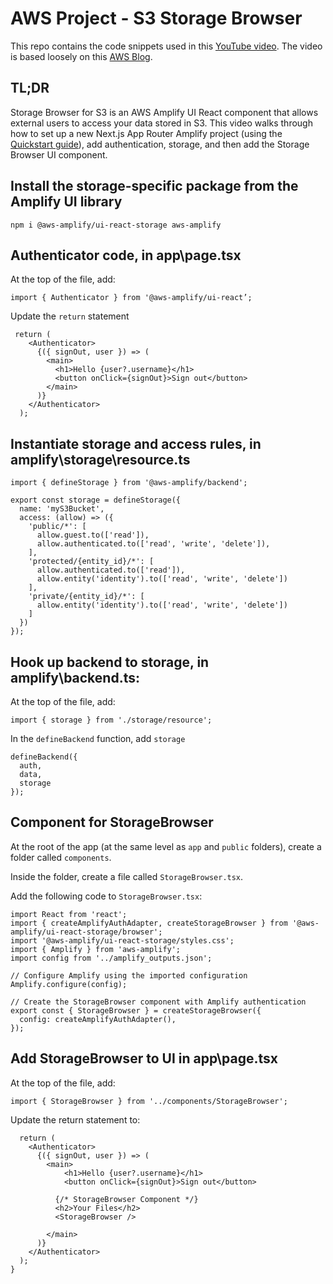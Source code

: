 # AWS Project - S3 Storage Browser

This repo contains the code snippets used in this [YouTube video](www.youtube.com).  The video is based loosely on this [AWS Blog](https://aws.amazon.com/blogs/aws/connect-users-to-data-through-your-apps-with-storage-browser-for-amazon-s3).

## TL;DR
Storage Browser for S3 is an AWS Amplify UI React component that allows external users to access your data stored in S3.  This video walks through how to set up a new Next.js App Router Amplify project (using the [Quickstart guide](https://docs.amplify.aws/nextjs/start/quickstart/nextjs-app-router-client-components/
)), add authentication, storage, and then add the Storage Browser UI component.

## Install the storage-specific package from the Amplify UI library
```
npm i @aws-amplify/ui-react-storage aws-amplify
```


## Authenticator code, in app\page.tsx
At the top of the file, add:
```
import { Authenticator } from '@aws-amplify/ui-react’;
```

Update the ```return``` statement
```
 return (
    <Authenticator>
      {({ signOut, user }) => (
        <main>
          <h1>Hello {user?.username}</h1>
          <button onClick={signOut}>Sign out</button>
        </main>
      )}
    </Authenticator>
  );
```

## Instantiate storage and access rules, in amplify\storage\resource.ts
```
import { defineStorage } from '@aws-amplify/backend';

export const storage = defineStorage({
  name: 'myS3Bucket',
  access: (allow) => ({
    'public/*': [
      allow.guest.to(['read']),
      allow.authenticated.to(['read', 'write', 'delete']),
    ],
    'protected/{entity_id}/*': [
      allow.authenticated.to(['read']),
      allow.entity('identity').to(['read', 'write', 'delete'])
    ],
    'private/{entity_id}/*': [
      allow.entity('identity').to(['read', 'write', 'delete'])
    ]
  })
});
```

## Hook up backend to storage, in amplify\backend.ts:
At the top of the file, add:

```import { storage } from './storage/resource';```

In the ```defineBackend``` function, add ```storage```

```
defineBackend({
  auth,
  data,
  storage
});
```

## Component for StorageBrowser

At the root of the app (at the same level as ```app``` and ```public``` folders), create a folder called ```components```.

Inside the folder, create a file called ```StorageBrowser.tsx```.

Add the following code to ```StorageBrowser.tsx```:
```
import React from 'react';
import { createAmplifyAuthAdapter, createStorageBrowser } from '@aws-amplify/ui-react-storage/browser';
import '@aws-amplify/ui-react-storage/styles.css';
import { Amplify } from 'aws-amplify';
import config from '../amplify_outputs.json';

// Configure Amplify using the imported configuration
Amplify.configure(config);

// Create the StorageBrowser component with Amplify authentication
export const { StorageBrowser } = createStorageBrowser({
  config: createAmplifyAuthAdapter(),
});
```

## Add StorageBrowser to UI in app\page.tsx

At the top of the file, add:

```import { StorageBrowser } from '../components/StorageBrowser';```

Update the return statement to:
```
  return (
    <Authenticator>
      {({ signOut, user }) => (
        <main>
            <h1>Hello {user?.username}</h1>
            <button onClick={signOut}>Sign out</button>

          {/* StorageBrowser Component */}
          <h2>Your Files</h2>
          <StorageBrowser />

        </main>
      )}
    </Authenticator>
  );
}
```
